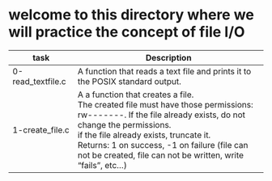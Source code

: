 # welcome to this directory where we will practice the concept of file I/O
| task | Description |
| ---- | ----------- |
| 0-read_textfile.c | A function that reads a text file and prints it to the POSIX standard output. |
| 1-create_file.c | A a function that creates a file. <br/>The created file must have those permissions: rw-------. If the file already exists, do not change the permissions.<br/>if the file already exists, truncate it.<br/>Returns: 1 on success, -1 on failure (file can not be created, file can not be written, write “fails”, etc…) |

